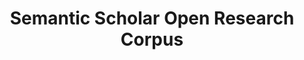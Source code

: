 ---
layout: default
citation: 'Waleed Ammar et al. 2018. Construction of the Literature Graph in Semantic
  Scholar. NAACL https://www.semanticscholar.org/paper/09e3cf5704bcb16e6657f6ceed70e93373a54618 '
contributors: Waleed Ammar, Dirk Groneveld, +20 authors
cost: None
description: 'Semantic Scholar''s records for research papers published in all fields
  provided as an easy-to-use JSON archive. '
last_edit: Mon, 19 Jun 2023 16:38:23 GMT
location: https://api.semanticscholar.org/corpus
maintained_by: Semantic Scholar, feedback@semanticscholar.org
open_access: 'TRUE'
record_creation_timestamp: 12/7/2020 17:20:46
shortname: sem_scholar_open_research
tags:
- citation
- scholarly literature
terms_of_use: ODC-BY
title: Semantic Scholar Open Research Corpus
uuid: ff4ffcf9-5721-4148-ac59-140b9ed4dab5
versioning: 'FALSE'
---